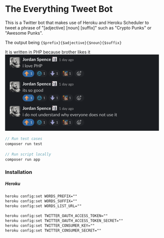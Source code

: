 # The Everything Tweet Bot

This is a Twitter bot that makes use of Heroku and Heroku Scheduler to tweet a phrase of "[adjective] [noun] [suffix]" such as "Crypto Punks" or "Awesome Punks".

The output being `{$prefix}{$adjective}{$noun}{$suffix}`

It is written in PHP because brother likes it
![/jordan.png](/jordan.png)

```php
// Run test cases
composer run test

// Run script locally
composer run app
```

### Installation

##### Heroku

```
heroku config:set WORDS_PREFIX=""
heroku config:set WORDS_SUFFIX=""
heroku config:set WORDS_LIST_URL=""

heroku config:set TWITTER_OAUTH_ACCESS_TOKEN=""
heroku config:set TWITTER_OAUTH_ACCESS_TOKEN_SECRET=""
heroku config:set TWITTER_CONSUMER_KEY=""
heroku config:set TWITTER_CONSUMER_SECRET=""
```